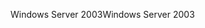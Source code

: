 <span data-ttu-id="90843-101">Windows Server 2003</span><span class="sxs-lookup"><span data-stu-id="90843-101">Windows Server 2003</span></span>
